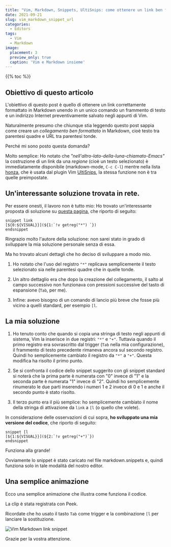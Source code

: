 ```yaml
---
title: "Vim, Markdown, Snippets, UltiSnips: come ottenere un link ben formattato con un comando unico"
date: 2021-09-21
slug: vim_markdown_snippet_url
categories:
  - Editors
tags:
  - Vim
  - Markdown
image:
  placement: 3
  preview_only: true 
  caption: 'Vim e Markdown insieme'
---
```


{{% toc %}}

## Obiettivo di questo articolo

L'obiettivo di questo post è quello di ottenere un link correttamente formattato in Markdown unendo in un unico comando un frammento di testo e un indirizzo Internet preventivamente salvato negli appunti di Vim.

Naturalmente presumo che chiunque stia leggendo questo post sappia come creare un *collegamento ben formattato* in Markdown, cioè testo tra parentesi quadre e URL tra parentesi tonde.

Perché mi sono posto questa domanda?

Molto semplice: Ho notato che  *"nell'altro-lato-della-luna-chiamato-Emacs"* la costruzione di un link da una *regione* (cioè un testo selezionato) è immediatamente disponibile (markdown-mode, `C-c C-l`) mentre nella lista [honza](https://github.com/honza/vim-snippets/blob/master/snippets/markdown.snippets), che è usata dal plugin Vim [UltiSnips](https://github.com/SirVer/ultisnips), la stessa funzione non è tra quelle preimpostate.


## Un'interessante soluzione trovata in rete.

Per essere onesti, il lavoro non è tutto mio: Ho trovato un'interessante proposta di soluzione su [questa pagina](https://brendandawes.com/blog/ultisnips-auto-markdown-link), che riporto di seguito:

```vim
snippet link
[${0:${VISUAL}}](${1:`!v getreg("*") `})
endsnippet
```

Ringrazio molto l'autore della soluzione: non sarei stato in grado di sviluppare la mia soluzione personale senza di essa.

Ma ho trovato alcuni dettagli che ho deciso di sviluppare a modo mio.

1. Ho notato che l'uso del registro `"*"` replicava semplicemente il testo selezionato sia nelle parentesi quadre che in quelle tonde.

2. Un altro dettaglio era che dopo la creazione del collegamento, il salto al campo successivo non funzionava con pressioni successive del tasto di espansione (`Tab`, per me).

3. Infine: avevo bisogno di un comando di lancio più breve che fosse più vicino a quelli standard, per esempio `[l`.


## La mia soluzione

1. Ho tenuto conto che quando si copia una stringa di testo negli appunti di sistema, Vim la inserisce in due registri: `"*"` e `"+"`. Tuttavia quando il primo registro era sovrascritto dal trigger (`Tab` nella mia configurazione), il frammento di testo precedente rimaneva ancora sul secondo registro. Quindi ho semplicemente cambiato il registro da `"*"` a `"+"`. Questa modifica ha risolto il primo punto.


2. Se si confronta il codice dello snippet suggerito con gli snippet standard si noterà che la prima parte è numerata con "0" invece di "1" e la seconda parte è numerata "1" invece di "2".  Quindi ho semplicemente rinumerato le due parti inserendo i numeri 1 e 2 invece di 0 e 1 e anche il secondo punto è stato risolto.

3. Il terzo punto era il più semplice: ho semplicemente cambiato il nome della stringa di attivazione da `link` a `[l` (o quello che volete).

In considerazione delle osservazioni di cui sopra, **ho sviluppato una mia versione del codice**,  che riporto di seguito:


```vim
snippet [l
[${1:${VISUAL}}](${2:`!v getreg("+")`})
endsnippet
```
Funziona alla grande!

Ovviamente lo snippet è stato caricato nel file markdown.snippets e, quindi funziona solo in tale modalità del nostro editor.  

## Una semplice animazione

Ecco una semplice animazione che illustra come funziona il codice.

La clip è stata registrata con Peek.  

Ricordate che ho usato il tasto `Tab` come trigger e la combinazione `[l` per lanciare la sostituzione.

![Vim Markdown link snippet](vim_markdown_link_snippet.gif "My code is working!")

Grazie per la vostra attenzione.
